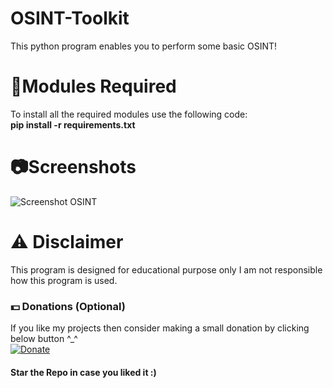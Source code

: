# OSINT-Toolkit
This python program enables you to perform some basic OSINT!

# 📎Modules Required
To install all the required modules use the following code:
<br/>
<b>pip install -r requirements.txt</b>

# 📷Screenshots
![Screenshot OSINT](https://user-images.githubusercontent.com/68910039/97462128-6eb96580-1964-11eb-981f-9c69d19d4181.png)

# ⚠️ Disclaimer
This program is designed for educational purpose only I am not responsible how this program is used.

### 💵 Donations (Optional)
If you like my projects then consider making a small donation by clicking below button ^_^
<br/>
[![Donate](https://img.shields.io/badge/Donate-PayPal-blue.svg)](https://www.paypal.com/paypalme/henryrics)


#### Star the Repo in case you liked it :)
